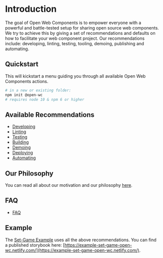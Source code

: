 # Introduction

The goal of Open Web Components is to empower everyone with a powerful and
battle-tested setup for sharing open source web components. We try to achieve
this by giving a set of recommendations and defaults on how to facilitate your
web component project. Our recommendations include: developing, linting,
testing, tooling, demoing, publishing and automating.

## Quickstart

This will kickstart a menu guiding you through all available Open Web Components
actions.

```bash
# in a new or existing folder:
npm init @open-wc
# requires node 10 & npm 6 or higher
```

## Available Recommendations

- [Developing](/developing/)
- [Linting](/linting/)
- [Testing](/testing/)
- [Building](/building/)
- [Demoing](/demoing/)
- [Deploying](/deploying/)
- [Automating](/automating/)

## Our Philosophy

You can read all about our motivation and our philosophy [here](/about/).

## FAQ

- [FAQ](/faq/)

## Example

The [Set-Game Example](https://github.com/open-wc/example-vanilla-set-game/)
uses all the above recommendations. You can find a published storybook here:
[https://example-set-game-open-wc.netlify.com/](https://example-set-game-open-wc.netlify.com/).
